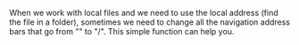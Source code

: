  When we work with local files and we need to use the local address (find the file in a folder),
 sometimes we need to change all the navigation address
 bars that go from "" to "/".  This simple function can help you.
